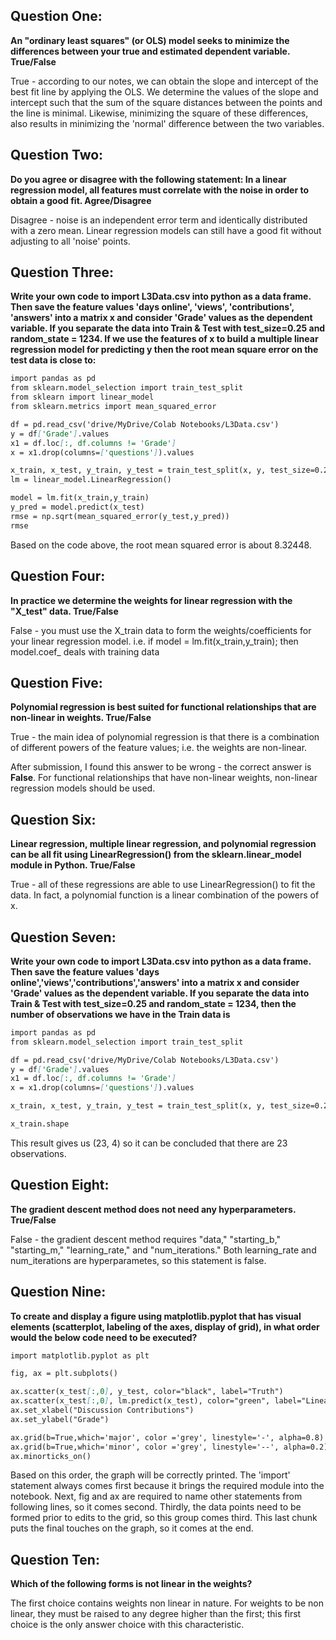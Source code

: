 ## **Question One:**

**An "ordinary least squares" (or OLS) model seeks to minimize the differences between your true and estimated dependent variable.  True/False**

True - according to our notes, we can obtain the slope and intercept of the best fit line by applying the OLS. We determine the values of the slope and intercept such that the sum of the square distances between the points and the line is minimal. Likewise, minimizing the square of these differences, also results in minimizing the 'normal' difference between the two variables.


## Question Two:

**Do you agree or disagree with the following statement:
In a linear regression model, all features must correlate with the noise in order to obtain a good fit. Agree/Disagree**

Disagree - noise is an independent error term and identically distributed with a zero mean. Linear regression models can still have a good fit without adjusting to all 'noise' points. 


## **Question Three:**

**Write your own code to import L3Data.csv into python as a data frame. Then save the feature values 'days online', 'views', 'contributions', 'answers' into a matrix x and consider 'Grade' values as the dependent variable. If you separate the data into Train & Test with test_size=0.25 and random_state = 1234. If we use the features of x to build a multiple linear regression model for predicting y then the root mean square error on the test data is close to:**
```markdown
import pandas as pd
from sklearn.model_selection import train_test_split
from sklearn import linear_model
from sklearn.metrics import mean_squared_error

df = pd.read_csv('drive/MyDrive/Colab Notebooks/L3Data.csv')
y = df['Grade'].values
x1 = df.loc[:, df.columns != 'Grade']
x = x1.drop(columns=['questions']).values

x_train, x_test, y_train, y_test = train_test_split(x, y, test_size=0.25, random_state=1234)
lm = linear_model.LinearRegression()

model = lm.fit(x_train,y_train)
y_pred = model.predict(x_test)
rmse = np.sqrt(mean_squared_error(y_test,y_pred))
rmse
```
Based on the code above, the root mean squared error is about 8.32448.


## Question Four:

**In practice we determine the weights for linear regression with the "X_test" data. True/False**

False - you must use the X_train data to form the weights/coefficients for your linear regression model. 
i.e. if model = lm.fit(x_train,y_train); then model.coef_ deals with training data


## Question Five:

**Polynomial regression is best suited for functional relationships that are non-linear in weights. True/False**

True - the main idea of polynomial regression is that there is a combination of different powers of the feature values; i.e. the weights are non-linear. 

After submission, I found this answer to be wrong - the correct answer is **False**. For functional relationships that have non-linear weights, non-linear regression models should be used.


## **Question Six:**

**Linear regression, multiple linear regression, and polynomial regression can be all fit using LinearRegression() from the sklearn.linear_model module in Python. True/False**

True - all of these regressions are able to use LinearRegression() to fit the data. In fact, a polynomial function is a linear combination of the powers of x.


## Question Seven:

**Write your own code to import L3Data.csv into python as a data frame. Then save the feature values 'days online','views','contributions','answers' into a matrix x and consider 'Grade' values as the dependent variable. If you separate the data into Train & Test with test_size=0.25 and random_state = 1234, then the number of observations we have in the Train data is**

```markdown
import pandas as pd
from sklearn.model_selection import train_test_split

df = pd.read_csv('drive/MyDrive/Colab Notebooks/L3Data.csv')
y = df['Grade'].values
x1 = df.loc[:, df.columns != 'Grade']
x = x1.drop(columns=['questions']).values

x_train, x_test, y_train, y_test = train_test_split(x, y, test_size=0.25, random_state=1234)

x_train.shape
```
This result gives us (23, 4) so it can be concluded that there are 23 observations.


## Question Eight:

**The gradient descent method does not need any hyperparameters. True/False**

False - the gradient descent method requires "data," "starting_b," "starting_m," "learning_rate," and "num_iterations." Both learning_rate and num_iterations are hyperparametes, so this statement is false.


## **Question Nine:**

**To create and display a figure using matplotlib.pyplot that has visual elements (scatterplot, labeling of the axes, display of grid), in what order would the below code need to be executed?**

```markdown
import matplotlib.pyplot as plt

fig, ax = plt.subplots()

ax.scatter(x_test[:,0], y_test, color="black", label="Truth")
ax.scatter(x_test[:,0], lm.predict(x_test), color="green", label="Linear")
ax.set_xlabel("Discussion Contributions")
ax.set_ylabel("Grade")

ax.grid(b=True,which='major', color ='grey', linestyle='-', alpha=0.8)
ax.grid(b=True,which='minor', color ='grey', linestyle='--', alpha=0.2)
ax.minorticks_on()
```
Based on this order, the graph will be correctly printed. The 'import' statement always comes first because it brings the required module into the notebook. Next, fig and ax are required to name other statements from following lines, so it comes second. Thirdly, the data points need to be formed prior to edits to the grid, so this group comes third. This last chunk puts the final touches on the graph, so it comes at the end.


## Question Ten:

**Which of the following forms is not linear in the weights?**

The first choice contains weights non linear in nature. For weights to be non linear, they must be raised to any degree higher than the first; this first choice is the only answer choice with this characteristic.
